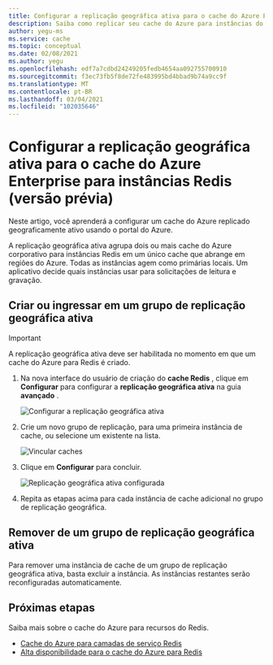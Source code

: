 ```yaml
---
title: Configurar a replicação geográfica ativa para o cache do Azure Enterprise para instâncias Redis
description: Saiba como replicar seu cache do Azure para instâncias do Redis Enterprise em regiões do Azure
author: yegu-ms
ms.service: cache
ms.topic: conceptual
ms.date: 02/08/2021
ms.author: yegu
ms.openlocfilehash: edf7a7cdbd24249205fedb4654aa092755700910
ms.sourcegitcommit: f3ec73fb5f8de72fe483995bd4bbad9b74a9cc9f
ms.translationtype: MT
ms.contentlocale: pt-BR
ms.lasthandoff: 03/04/2021
ms.locfileid: "102035646"
---
```

# <a name="configure-active-geo-replication-for-enterprise-azure-cache-for-redis-instances-preview"></a>Configurar a replicação geográfica ativa para o cache do Azure Enterprise para instâncias Redis (versão prévia)

Neste artigo, você aprenderá a configurar um cache do Azure replicado geograficamente ativo usando o portal do Azure.

A replicação geográfica ativa agrupa dois ou mais cache do Azure corporativo para instâncias Redis em um único cache que abrange em regiões do Azure. Todas as instâncias agem como primárias locais. Um aplicativo decide quais instâncias usar para solicitações de leitura e gravação.

## <a name="create-or-join-an-active-geo-replication-group"></a>Criar ou ingressar em um grupo de replicação geográfica ativa

> [!IMPORTANT]
> A replicação geográfica ativa deve ser habilitada no momento em que um cache do Azure para Redis é criado.
>
>

1. Na nova interface do usuário de criação do **cache Redis** , clique em **Configurar** para configurar a **replicação geográfica ativa** na guia **avançado** .

    ![Configurar a replicação geográfica ativa](./media/cache-how-to-active-geo-replication/cache-active-geo-replication-not-configured.png)

1. Crie um novo grupo de replicação, para uma primeira instância de cache, ou selecione um existente na lista.

    ![Vincular caches](./media/cache-how-to-active-geo-replication/cache-active-geo-replication-new-group.png)

1. Clique em **Configurar** para concluir.

    ![Replicação geográfica ativa configurada](./media/cache-how-to-active-geo-replication/cache-active-geo-replication-configured.png)

1. Repita as etapas acima para cada instância de cache adicional no grupo de replicação geográfica.

## <a name="remove-from-an-active-geo-replication-group"></a>Remover de um grupo de replicação geográfica ativa

Para remover uma instância de cache de um grupo de replicação geográfica ativa, basta excluir a instância. As instâncias restantes serão reconfiguradas automaticamente.

## <a name="next-steps"></a>Próximas etapas

Saiba mais sobre o cache do Azure para recursos do Redis.

* [Cache do Azure para camadas de serviço Redis](cache-overview.md#service-tiers)
* [Alta disponibilidade para o cache do Azure para Redis](cache-high-availability.md)
